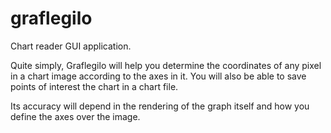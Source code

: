 # graflegilo
Chart reader GUI application.

Quite simply, Graflegilo will help you determine the coordinates 
of any pixel in a chart image according to the axes in it.
You will also be able to save points of interest the chart in a
chart file.

Its accuracy will depend in the rendering of the graph itself and
how you define the axes over the image.
